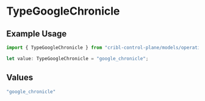 # TypeGoogleChronicle

## Example Usage

```typescript
import { TypeGoogleChronicle } from "cribl-control-plane/models/operations";

let value: TypeGoogleChronicle = "google_chronicle";
```

## Values

```typescript
"google_chronicle"
```